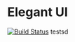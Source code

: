 # Elegant UI 
[![Build Status](https://travis-ci.org/Elegant-Org/Elegant-Doc.svg?branch=master)](https://travis-ci.org/Elegant-Org/Elegant-Doc)
testsd
